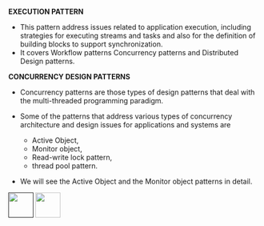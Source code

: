 
<b>EXECUTION PATTERN</b>

- This pattern address issues related to application execution, including strategies for executing streams and tasks and also for the definition of building blocks to support synchronization. 
- It covers Workflow patterns Concurrency patterns and Distributed Design patterns.



<b>CONCURRENCY DESIGN PATTERNS</b>

- Concurrency patterns are those types of design patterns that deal with the multi-threaded programming paradigm.
- Some of the patterns that address various types of concurrency architecture and design issues for applications and systems are 
  - Active Object,
  - Monitor object,
  - Read-write lock pattern,
  - thread pool pattern.

- We will see the Active Object and the Monitor object patterns in detail.



[<img src="https://cloud.githubusercontent.com/assets/14101008/11768481/3b7d20d6-a18b-11e5-95fe-a422966f4c03.png" width="50" height="50"></img>]()
[<img src="https://cloud.githubusercontent.com/assets/14101008/11768482/3d2d0bbc-a18b-11e5-8766-2e7f5b241782.png" width="50" height="50"></img>](https://github.com/hariniiyer/CSCI-5828_Presentation4_Software-Design-Patterns/master/e1.md)
